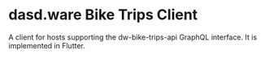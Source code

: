 # dasd.ware Bike Trips Client

A client for hosts supporting the dw-bike-trips-api GraphQL interface. It is implemented in Flutter.
